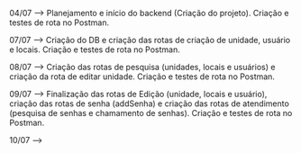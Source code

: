 04/07 --> Planejamento e início do backend (Criação do projeto). Criação e testes de rota no Postman.

07/07 --> Criação do DB e criação das rotas de criação de unidade, usuário e locais. Criação e testes de rota no Postman.

08/07 --> Criação das rotas de pesquisa (unidades, locais e usuários) e criação da rota de editar unidade. Criação e testes de rota no Postman.

09/07 --> Finalização das rotas de Edição (unidade, locais e usuário), criação das rotas de senha (addSenha) e criação das rotas de atendimento (pesquisa de senhas e chamamento de senhas). Criação e testes de rota no Postman.

10/07 --> 

